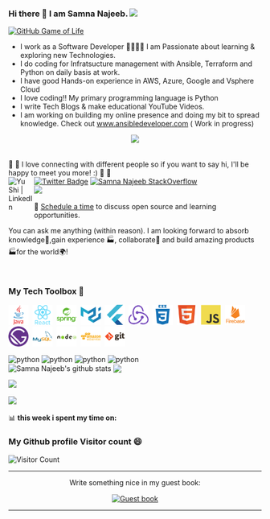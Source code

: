 
### Hi there 👋 I am Samna Najeeb. <img src="https://media.giphy.com/media/RbDKaczqWovIugyJmW/giphy.gif" width="100"/> 


[![GitHub Game of Life](https://github4life.herokuapp.com/ethomson.gif?z=6)](https://github4life.herokuapp.com/ethomson)


- I work as a Software Developer 👩‍💻👩‍💻 I am Passionate about learning & exploring new Technologies. 
- I do coding for Infratsucture management with Ansible, Terraform and Python on daily basis at work.
- I have good Hands-on experience in AWS, Azure, Google and Vsphere Cloud 
- I love coding!! My primary programming language is Python
- I write Tech Blogs & make educational YouTube Videos.
- I am working on building my online presence and doing my bit to spread knowledge. Check out www.ansibledeveloper.com ( Work in progress) 

<div id="header" align="center">
<img src="https://media.giphy.com/media/1MSVKRopegDjYONwdF/giphy.gif" width="300"/>
</div>
</br>

🤝 🤝  I love connecting with different people so if you want to say hi, I'll be happy to meet you more! :) 🤝 🤝 
</br> 
<a href="https://www.linkedin.com/in/samnanajeeb/"><img align="left" src="https://raw.githubusercontent.com/yushi1007/yushi1007/main/images/linkedin.svg" alt="Yu Shi | LinkedIn" width="51px"/></a> <a href="https://twitter.com/NajeebSamna"><img src="https://img.shields.io/badge/Twitter-blue?style=for-the-badge&logo=twitter&logoColor=white" alt="Twitter Badge" height="50px" width="75px"/></a> 
[![Samna Najeeb StackOverflow](https://stackoverflow-badge.herokuapp.com/api/StackOverflowBadge/14743626)](https://stackoverflow.com/users/14743626/samna-najeeb) 
</br>
<img height="40" src="https://raw.githubusercontent.com/innng/innng/master/assets/kyubey.gif"/> 
</p>
<p align="left">🔔 <a href="https://calendly.com/samnanajeeb2/">Schedule a time</a> to discuss open source and learning opportunities.</p>

You can ask me anything (within reason). I am looking forward to absorb knowledge🧠,gain experience 🏭, collaborate🤝 and build amazing products 🏭for the world🌍!

</br>


### My Tech Toolbox 🧰 


<div>
  <img src="https://github.com/devicons/devicon/blob/master/icons/java/java-original-wordmark.svg" title="Java" alt="Java" width="40" height="40"/>&nbsp;
  <img src="https://github.com/devicons/devicon/blob/master/icons/react/react-original-wordmark.svg" title="React" alt="React" width="40" height="40"/>&nbsp;
  <img src="https://github.com/devicons/devicon/blob/master/icons/spring/spring-original-wordmark.svg" title="Spring" alt="Spring" width="40" height="40"/>&nbsp;
  <img src="https://github.com/devicons/devicon/blob/master/icons/materialui/materialui-original.svg" title="Material UI" alt="Material UI" width="40" height="40"/>&nbsp;
  <img src="https://github.com/devicons/devicon/blob/master/icons/flutter/flutter-original.svg" title="Flutter" alt="Flutter" width="40" height="40"/>&nbsp;
  <img src="https://github.com/devicons/devicon/blob/master/icons/redux/redux-original.svg" title="Redux" alt="Redux " width="40" height="40"/>&nbsp;
  <img src="https://github.com/devicons/devicon/blob/master/icons/css3/css3-plain-wordmark.svg"  title="CSS3" alt="CSS" width="40" height="40"/>&nbsp;
  <img src="https://github.com/devicons/devicon/blob/master/icons/html5/html5-original.svg" title="HTML5" alt="HTML" width="40" height="40"/>&nbsp;
  <img src="https://github.com/devicons/devicon/blob/master/icons/javascript/javascript-original.svg" title="JavaScript" alt="JavaScript" width="40" height="40"/>&nbsp;
  <img src="https://github.com/devicons/devicon/blob/master/icons/firebase/firebase-plain-wordmark.svg" title="Firebase" alt="Firebase" width="40" height="40"/>&nbsp;
  <img src="https://github.com/devicons/devicon/blob/master/icons/gatsby/gatsby-original.svg" title="Gatsby"  alt="Gatsby" width="40" height="40"/>&nbsp;
  <img src="https://github.com/devicons/devicon/blob/master/icons/mysql/mysql-original-wordmark.svg" title="MySQL"  alt="MySQL" width="40" height="40"/>&nbsp;
  <img src="https://github.com/devicons/devicon/blob/master/icons/nodejs/nodejs-original-wordmark.svg" title="NodeJS" alt="NodeJS" width="40" height="40"/>&nbsp;
  <img src="https://github.com/devicons/devicon/blob/master/icons/amazonwebservices/amazonwebservices-plain-wordmark.svg" title="AWS" alt="AWS" width="40" height="40"/>&nbsp;
  <img src="https://github.com/devicons/devicon/blob/master/icons/git/git-original-wordmark.svg" title="Git" **alt="Git" width="40" height="40"/>
</div>

<p align="left">
<img src="https://cdn3.iconfinder.com/data/icons/logos-and-brands-adobe/512/267_Python-512.png" alt="python" width="100" height="100"/> <img src="https://upload.wikimedia.org/wikipedia/commons/0/05/Ansible_Logo.png" alt="python" width="100" height="100"/> <img src="https://www.datocms-assets.com/2885/1620155113-brandhcterraformprimaryattributedcolor.svg" alt="python" width="100" height="100"/> <img src="https://user-images.githubusercontent.com/66362347/168272020-534b13fb-233b-46ee-8997-c3af06e3a142.png" alt="python" width="100" height="100"/> 
 
 </br>
<img align="center" src="https://github-readme-stats.vercel.app/api?username=samnanajeeb&show_icons=true&include_all_commits=true&theme=radical" alt="Samna Najeeb's github stats" />
<img align="center" src="https://github-readme-stats.vercel.app/api/top-langs/?username=samnanajeeb&layout=compact&theme=radical" />

![](https://github-profile-summary-cards.vercel.app/api/cards/profile-details?username=samnanajeeb&theme=github_dark)

![](https://github-profile-summary-cards.vercel.app/api/cards/productive-time?username=samnanajeeb&theme=github_dark)
 
 📊 **this week i spent my time on:**
<!--START_SECTION:waka-->


### My Github profile Visitor count 😄
 ![Visitor Count](https://profile-counter.glitch.me/{samnanajeeb}/count.svg)
 
 <hr>

<div align="center">
<p>Write something nice in my guest book:</p>
<a href="https://github.com/samnanajeeb/samnanajeeb/issues"><img src="https://github.com/fnky/fnky/raw/fnky/img/guestbook.gif" alt="Guest book" align="center"></a>
</div>

<hr>

<!--
**samnanajeeb/samnanajeeb** is a ✨ _special_ ✨ repository because its `README.md` (this file) appears on your GitHub profile.

Here are some ideas to get you started:

- 🔭 I’m currently working on ...
- 🌱 I’m currently learning ...
- 👯 I’m looking to collaborate on ...
- 🤔 I’m looking for help with ...
- 💬 Ask me about ...
- 📫 How to reach me: ...
- 😄 Pronouns: ...
- ⚡ Fun fact: ...
-->
